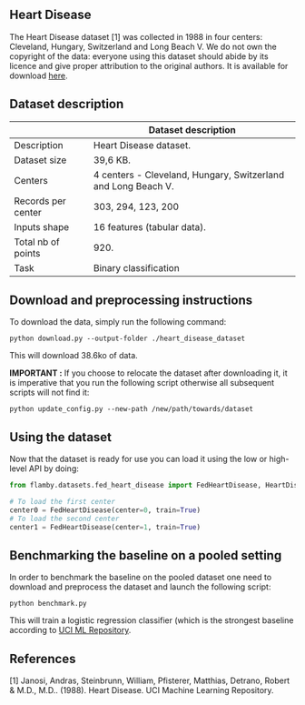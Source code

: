 ## Heart Disease

The Heart Disease dataset [1] was collected in 1988 in four centers:
Cleveland, Hungary, Switzerland and Long Beach V. We do not own the
copyright of the data: everyone using this dataset should abide by its
licence and give proper attribution to the original authors. It is
available for download
[here](https://archive-beta.ics.uci.edu/ml/datasets/heart+disease).


## Dataset description

|                    | Dataset description
|--------------------| -----------------------------------------------------------------------------------------------
| Description        | Heart Disease dataset.
| Dataset size       | 39,6 KB.
| Centers            | 4 centers - Cleveland, Hungary, Switzerland and Long Beach V.
| Records per center | 303, 294, 123, 200  <!--- ou (199, 172, 30, 85) ? -->
| Inputs shape       | 16 features (tabular data).
| Total nb of points | 920.
| Task               | Binary classification


## Download and preprocessing instructions

To download the data, simply run the following command:
```
python download.py --output-folder ./heart_disease_dataset
```
This will download 38.6ko of data.

**IMPORTANT :** If you choose to relocate the dataset after downloading it, it is
imperative that you run the following script otherwise all subsequent scripts will not find it:
```
python update_config.py --new-path /new/path/towards/dataset
```

## Using the dataset

Now that the dataset is ready for use you can load it using the low or high-level API
by doing:
```python
from flamby.datasets.fed_heart_disease import FedHeartDisease, HeartDiseaseRaw

# To load the first center
center0 = FedHeartDisease(center=0, train=True)
# To load the second center
center1 = FedHeartDisease(center=1, train=True)
```

## Benchmarking the baseline on a pooled setting

In order to benchmark the baseline on the pooled dataset one need to download and preprocess the dataset and launch the following script:
```
python benchmark.py
```
This will train a logistic regression classifier (which is the strongest baseline according to [UCI ML Repository](https://archive-beta.ics.uci.edu/ml/datasets/heart+disease).


## References

[1] Janosi, Andras, Steinbrunn, William, Pfisterer, Matthias, Detrano,
Robert & M.D., M.D.. (1988). Heart Disease. UCI Machine Learning
Repository.
